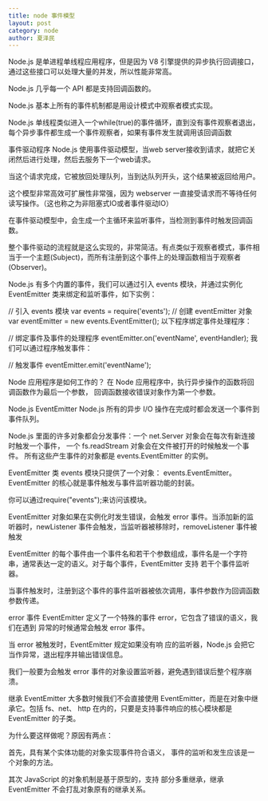 ```yaml
---
title: node 事件模型
layout: post
category: node
author: 夏泽民
---
```

Node.js 是单进程单线程应用程序，但是因为 V8 引擎提供的异步执行回调接口，通过这些接口可以处理大量的并发，所以性能非常高。

Node.js 几乎每一个 API 都是支持回调函数的。

Node.js 基本上所有的事件机制都是用设计模式中观察者模式实现。

Node.js 单线程类似进入一个while(true)的事件循环，直到没有事件观察者退出，每个异步事件都生成一个事件观察者，如果有事件发生就调用该回调函数
<!-- more -->
事件驱动程序
Node.js 使用事件驱动模型，当web server接收到请求，就把它关闭然后进行处理，然后去服务下一个web请求。

当这个请求完成，它被放回处理队列，当到达队列开头，这个结果被返回给用户。

这个模型非常高效可扩展性非常强，因为 webserver 一直接受请求而不等待任何读写操作。（这也称之为非阻塞式IO或者事件驱动IO）

在事件驱动模型中，会生成一个主循环来监听事件，当检测到事件时触发回调函数。

整个事件驱动的流程就是这么实现的，非常简洁。有点类似于观察者模式，事件相当于一个主题(Subject)，而所有注册到这个事件上的处理函数相当于观察者(Observer)。

Node.js 有多个内置的事件，我们可以通过引入 events 模块，并通过实例化 EventEmitter 类来绑定和监听事件，如下实例：

// 引入 events 模块
var events = require('events');
// 创建 eventEmitter 对象
var eventEmitter = new events.EventEmitter();
以下程序绑定事件处理程序：

// 绑定事件及事件的处理程序
eventEmitter.on('eventName', eventHandler);
我们可以通过程序触发事件：

// 触发事件
eventEmitter.emit('eventName');


Node 应用程序是如何工作的？
在 Node 应用程序中，执行异步操作的函数将回调函数作为最后一个参数， 回调函数接收错误对象作为第一个参数。

Node.js EventEmitter
Node.js 所有的异步 I/O 操作在完成时都会发送一个事件到事件队列。

Node.js 里面的许多对象都会分发事件：一个 net.Server 对象会在每次有新连接时触发一个事件， 一个 fs.readStream 对象会在文件被打开的时候触发一个事件。 所有这些产生事件的对象都是 events.EventEmitter 的实例。

EventEmitter 类
events 模块只提供了一个对象： events.EventEmitter。EventEmitter 的核心就是事件触发与事件监听器功能的封装。

你可以通过require("events");来访问该模块。

EventEmitter 对象如果在实例化时发生错误，会触发 error 事件。当添加新的监听器时，newListener 事件会触发，当监听器被移除时，removeListener 事件被触发

EventEmitter 的每个事件由一个事件名和若干个参数组成，事件名是一个字符串，通常表达一定的语义。对于每个事件，EventEmitter 支持 若干个事件监听器。

当事件触发时，注册到这个事件的事件监听器被依次调用，事件参数作为回调函数参数传递。

error 事件
EventEmitter 定义了一个特殊的事件 error，它包含了错误的语义，我们在遇到 异常的时候通常会触发 error 事件。

当 error 被触发时，EventEmitter 规定如果没有响 应的监听器，Node.js 会把它当作异常，退出程序并输出错误信息。

我们一般要为会触发 error 事件的对象设置监听器，避免遇到错误后整个程序崩溃。

继承 EventEmitter
大多数时候我们不会直接使用 EventEmitter，而是在对象中继承它。包括 fs、net、 http 在内的，只要是支持事件响应的核心模块都是 EventEmitter 的子类。

为什么要这样做呢？原因有两点：

首先，具有某个实体功能的对象实现事件符合语义， 事件的监听和发生应该是一个对象的方法。

其次 JavaScript 的对象机制是基于原型的，支持 部分多重继承，继承 EventEmitter 不会打乱对象原有的继承关系。


